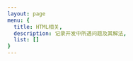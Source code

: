```yaml
---
layout: page
menu: {
  title: HTML相关,
  description: 记录开发中所遇问题及其解法,
  list: []
}
---
```


<Menu></Menu>